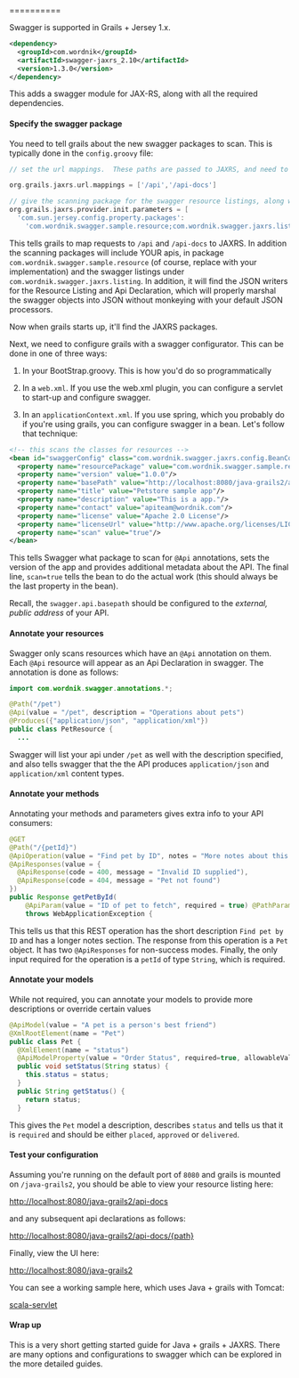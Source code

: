 ==========

Swagger is supported in Grails + Jersey 1.x.

```xml
<dependency>
  <groupId>com.wordnik</groupId>
  <artifactId>swagger-jaxrs_2.10</artifactId>
  <version>1.3.0</version>
</dependency>
```

This adds a swagger module for JAX-RS, along with all the required dependencies.

#### Specify the swagger package

You need to tell grails about the new swagger packages to scan.  This is typically done in the `config.groovy` file:

```groovy
// set the url mappings.  These paths are passed to JAXRS, and need to include the swagger resource listing and the apis themselves.

org.grails.jaxrs.url.mappings = ['/api','/api-docs']

// give the scanning package for the swagger resource listings, along with your apis
org.grails.jaxrs.provider.init.parameters = [
  'com.sun.jersey.config.property.packages': 
    'com.wordnik.swagger.sample.resource;com.wordnik.swagger.jaxrs.listing']
```

This tells grails to map requests to `/api` and `/api-docs` to JAXRS.  In addition the scanning packages will include YOUR apis, in package `com.wordnik.swagger.sample.resource` (of course, replace with your implementation) and the swagger listings under `com.wordnik.swagger.jaxrs.listing`.  In addition, it will find the JSON writers for the Resource Listing and Api Declaration, which will properly marshal the swagger objects into JSON without monkeying with your default JSON processors.

Now when grails starts up, it'll find the JAXRS packages.

Next, we need to configure grails with a swagger configurator.  This can be done in one of three ways:

1) In your BootStrap.groovy.  This is how you'd do so programmatically

2) In a `web.xml`.  If you use the web.xml plugin, you can configure a servlet to start-up and configure swagger.

3) In an `applicationContext.xml`.  If you use spring, which you probably do if you're using grails, you can configure swagger in a bean.  Let's follow that technique:

```xml
<!-- this scans the classes for resources -->
<bean id="swaggerConfig" class="com.wordnik.swagger.jaxrs.config.BeanConfig">
  <property name="resourcePackage" value="com.wordnik.swagger.sample.resource"/>
  <property name="version" value="1.0.0"/>
  <property name="basePath" value="http://localhost:8080/java-grails2/api"/>
  <property name="title" value="Petstore sample app"/>
  <property name="description" value="This is a app."/>
  <property name="contact" value="apiteam@wordnik.com"/>
  <property name="license" value="Apache 2.0 License"/>
  <property name="licenseUrl" value="http://www.apache.org/licenses/LICENSE-2.0.html"/>
  <property name="scan" value="true"/>
</bean>
```

This tells Swagger what package to scan for `@Api` annotations, sets the version of the app and provides additional metadata about the API.  The final line, `scan=true` tells the bean to do the actual work (this should always be the last property in the bean).

Recall, the `swagger.api.basepath` should be configured to the _external, public address_ of your API.

#### Annotate your resources

Swagger only scans resources which have an `@Api` annotation on them.  Each `@Api` resource will appear as an Api Declaration in swagger.  The annotation is done as follows:

```java
import com.wordnik.swagger.annotations.*;

@Path("/pet")
@Api(value = "/pet", description = "Operations about pets")
@Produces({"application/json", "application/xml"})
public class PetResource {
  ...
```

Swagger will list your api under `/pet` as well with the description specified, and also tells swagger that the the API produces `application/json` and `application/xml` content types.

#### Annotate your methods

Annotating your methods and parameters gives extra info to your API consumers:

```java
@GET
@Path("/{petId}")
@ApiOperation(value = "Find pet by ID", notes = "More notes about this method", response = Pet.class)
@ApiResponses(value = {
  @ApiResponse(code = 400, message = "Invalid ID supplied"),
  @ApiResponse(code = 404, message = "Pet not found") 
})
public Response getPetById(
    @ApiParam(value = "ID of pet to fetch", required = true) @PathParam("petId") String petId)
    throws WebApplicationException {
```

This tells us that this REST operation has the short description `Find pet by ID` and has a longer notes section.  The response from this operation is a `Pet` object.  It has two `@ApiResponses` for non-success modes.  Finally, the only input required for the operation is a `petId` of type `String`, which is required.

#### Annotate your models

While not required, you can annotate your models to provide more descriptions or override certain values

```java
@ApiModel(value = "A pet is a person's best friend")
@XmlRootElement(name = "Pet")
public class Pet {
  @XmlElement(name = "status")
  @ApiModelProperty(value = "Order Status", required=true, allowableValues = "placed,approved,delivered")
  public void setStatus(String status) {
    this.status = status;
  }
  public String getStatus() {
    return status;
  }
```

This gives the `Pet` model a description, describes `status` and tells us that it is `required` and should be either `placed`, `approved` or `delivered`.

#### Test your configuration

Assuming you're running on the default port of `8080` and grails is mounted on `/java-grails2`, you should be able to view your resource listing here:

[http://localhost:8080/java-grails2/api-docs](http://localhost:8080/java-grails2/api-docs)

and any subsequent api declarations as follows:

[http://localhost:8080/java-grails2/api-docs/{path}](http://localhost:8080/java-grails2/api-docs/{path})

Finally, view the UI here:

[http://localhost:8080/java-grails2](http://localhost:8080/java-grails2)

You can see a working sample here, which uses Java + grails with Tomcat:

[scala-servlet](https://github.com/swagger-api/swagger-core/blob/master/samples/java-grails2)

#### Wrap up

This is a very short getting started guide for Java + grails + JAXRS.  There are many options and configurations to swagger which can be explored in the more detailed guides.